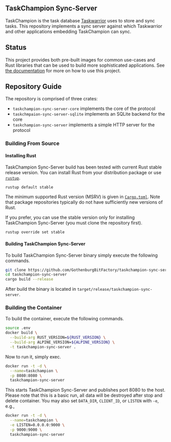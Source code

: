 TaskChampion Sync-Server
------------------------

TaskChampion is the task database [Taskwarrior][tw] uses to store and sync
tasks. This repository implements a sync server against which Taskwarrior
and other applications embedding TaskChampion can sync.

[tw]: https://github.com/GothenburgBitFactory/taskwarrior

## Status

This project provides both pre-built images for common use-cases and Rust
libraries that can be used to build more sophisticated applications. See [the documentation][documentation]
for more on how to use this project.

[documentation]: https://gothenburgbitfactory.org/taskchampion-sync-server

## Repository Guide

The repository is comprised of three crates:

 - `taskchampion-sync-server-core` implements the core of the protocol
 - `taskchmpaion-sync-server-sqlite` implements an SQLite backend for the core
 - `taskchampion-sync-server` implements a simple HTTP server for the protocol

### Building From Source

#### Installing Rust

TaskChampion Sync-Server build has been tested with current Rust stable
release version. You can install Rust from your distribution package or use
[`rustup`][rustup].
```sh
rustup default stable
```

The minimum supported Rust version (MSRV) is given in
[`Cargo.toml`](./Cargo.toml). Note that package repositories typically do not
have sufficiently new versions of Rust.

If you prefer, you can use the stable version only for installing TaskChampion
Sync-Server (you must clone the repository first).
```sh
rustup override set stable
```

[rustup]: https://rustup.rs/

#### Building TaskChampion Sync-Server

To build TaskChampion Sync-Server binary simply execute the following
commands.
```sh
git clone https://github.com/GothenburgBitFactory/taskchampion-sync-server.git
cd taskchampion-sync-server
cargo build --release
```

After build the binary is located in
`target/release/taskchampion-sync-server`.

### Building the Container

To build the container, execute the following commands.

```sh
source .env
docker build \
  --build-arg RUST_VERSION=${RUST_VERSION} \
  --build-arg ALPINE_VERSION=${ALPINE_VERSION} \
  -t taskchampion-sync-server .
```

Now to run it, simply exec.
```sh
docker run -t -d \
  --name=taskchampion \
  -p 8080:8080 \
  taskchampion-sync-server
```

This starts TaskChampion Sync-Server and publishes port 8080 to the host. Please
note that this is a basic run, all data will be destroyed after stop and
delete container. You may also set `DATA_DIR`, `CLIENT_ID`, or `LISTEN` with `-e`, e.g.,

```sh
docker run -t -d \
  --name=taskchampion \
  -e LISTEN=0.0.0.0:9000 \
  -p 9000:9000 \
  taskchampion-sync-server
```
